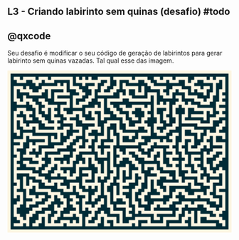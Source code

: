## L3 - Criando labirinto sem quinas (desafio) #todo
## @qxcode

Seu desafio é modificar o seu código de geração de labirintos para gerar labirinto sem quinas vazadas. Tal qual esse das imagem.

![](https://raw.githubusercontent.com/qxcodeed/moodle/master/base/137/lab.png)